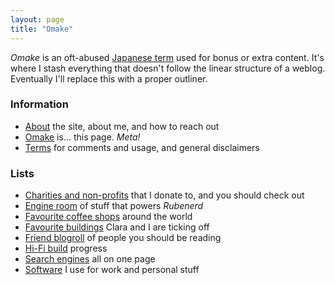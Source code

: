 ```yaml
---
layout: page
title: "Omake"
---
```

*Omake* is an oft-abused [Japanese term] used for bonus or extra content. It's where I stash everything that doesn't follow the linear structure of a weblog. Eventually I'll replace this with a proper outliner.


### Information

* [About](/about/) the site, about me, and how to reach out
* [Omake](/omake/) is... this page. *Meta!*
* [Terms](/omake/terms/) for comments and usage, and general disclaimers


### Lists

* [Charities and non-profits](/omake/charities/) that I donate to, and you should check out
* [Engine room](/omake/engine-room/) of stuff that powers *Rubenerd*
* [Favourite coffee shops](/omake/coffee/) around the world
* [Favourite buildings](/omake/favourite-buildings) Clara and I are ticking off
* [Friend blogroll](/omake/blogroll/) of people you should be reading
* [Hi-Fi build](/omake/hi-fi-build/) progress
* [Search engines](/omake/search-engines/) all on one page
* [Software](/omake/software/) I use for work and personal stuff

[Japanese term]: https://en.wiktionary.org/wiki/omake "Omake on Wiktionary"

